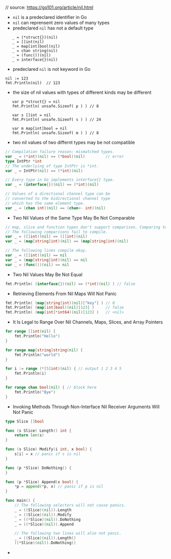 // source: https://go101.org/article/nil.html


- `nil` is a predeclared identifier in Go
- `nil` can reprensent zero values of many types
- predeclared `nil` has not a default type

 ```golang
 	_ = (*struct{})(nil)
	_ = []int(nil)
	_ = map[int]bool(nil)
	_ = chan string(nil)
	_ = (func())(nil)
	_ = interface{}(nil)
 ```
- predeclared `nil` is not keyword in Go

 ```golang
 nil := 123
 fmt.Println(nil)  // 123
 ```

- the size of nil values with types of different kinds may be different

 ```golang
 	var p *struct{} = nil
	fmt.Println( unsafe.Sizeof( p ) ) // 8

	var s []int = nil
	fmt.Println( unsafe.Sizeof( s ) ) // 24

	var m map[int]bool = nil
	fmt.Println( unsafe.Sizeof( m ) ) // 8
 ```

- two nil values of two differnt types may be not compatible

 ```go
 // Compilation failure reason: mismatched types.
 var _ = (*int)(nil) == (*bool)(nil)         // error
 type IntPtr *int
 // The underlying of type IntPtr is *int.
 var _ = IntPtr(nil) == (*int)(nil)
 
 // Every type in Go implements interface{} type.
 var _ = (interface{})(nil) == (*int)(nil)
 
 // Values of a directional channel type can be
 // converted to the bidirectional channel type
 // which has the same element type.
 var _ = (chan int)(nil) == (chan<- int)(nil)
 ```

- Two Nil Values of the Same Type May Be Not Comparable

 ```go
 // map, slice and function types don't support comparison. Comparing two values, including nil values, of an incomparable types is illegal. 
 // The following comparisons fail to compile.
 var _ = ([]int)(nil) == ([]int)(nil)
 var _ = (map[string]int)(nil) == (map[string]int)(nil)
 
 // The following lines compile okay.
 var _ = ([]int)(nil) == nil
 var _ = (map[string]int)(nil) == nil
 var _ = (func())(nil) == nil
 ```

- Two Nil Values May Be Not Equal

```go
fmt.Println( (interface{})(nil) == (*int)(nil) ) // false
```

- Retrieving Elements From Nil Maps Will Not Panic

```go
fmt.Println( (map[string]int)(nil)["key"] ) // 0
fmt.Println( (map[int]bool)(nil)[123] )     // false
fmt.Println( (map[int]*int64)(nil)[123] )   // <nil>
```

- It Is Legal to Range Over Nil Channels, Maps, Slices, and Array Pointers

```go
for range []int(nil) {
	fmt.Println("Hello")
}

for range map[string]string(nil) {
	fmt.Println("world")
}

for i := range (*[5]int)(nil) { // output 1 2 3 4 5
	fmt.Println(i)
}

for range chan bool(nil) { // block here
	fmt.Println("Bye")
}
```

- Invoking Methods Through Non-Interface Nil Receiver Arguments Will Not Panic

```go
type Slice []bool

func (s Slice) Length() int {
	return len(s)
}

func (s Slice) Modify(i int, x bool) {
	s[i] = x // panic if s is nil
}

func (p *Slice) DoNothing() {
}

func (p *Slice) Append(x bool) {
	*p = append(*p, x) // panic if p is nil
}

func main() {
	// The following selectors will not cause panics.
	_ = ((Slice)(nil)).Length
	_ = ((Slice)(nil)).Modify
	_ = ((*Slice)(nil)).DoNothing
	_ = ((*Slice)(nil)).Append

	// The following two lines will also not panic.
	_ = ((Slice)(nil)).Length()
	((*Slice)(nil)).DoNothing()
```

- 


